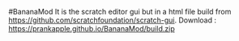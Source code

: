 #BananaMod
It is the scratch editor gui but in a html file build from https://github.com/scratchfoundation/scratch-gui.
Download : https://prankapple.github.io/BananaMod/build.zip
